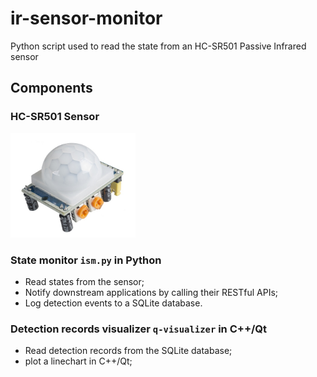 # ir-sensor-monitor

Python script used to read the state from an HC-SR501 Passive Infrared sensor

## Components

### HC-SR501 Sensor
<img src="./images/sensor.jpg" width="200px" />

### State monitor `ism.py` in Python

* Read states from the sensor;
* Notify downstream applications by calling their RESTful APIs;
* Log detection events to a SQLite database.

### Detection records visualizer `q-visualizer` in C++/Qt

* Read detection records from the SQLite database;
* plot a linechart in C++/Qt;
